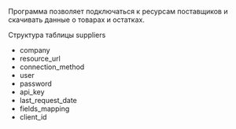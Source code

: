 Программа позволяет подключаться к ресурсам поставщиков
и скачивать данные о товарах и остатках.

Структура таблицы suppliers
- company
- resource_url
- connection_method
- user
- password
- api_key
- last_request_date
- fields_mapping
- client_id